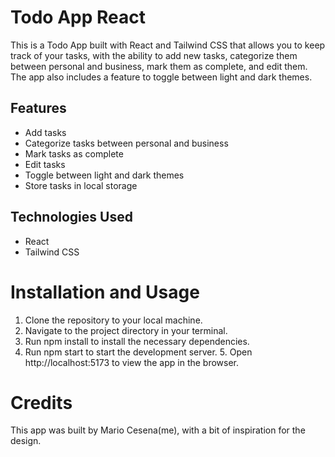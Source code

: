 # Todo App React

This is a Todo App built with React and Tailwind CSS that allows you to keep track of your tasks, with the ability to add new tasks, categorize them between personal and business, mark them as complete, and edit them. The app also includes a feature to toggle between light and dark themes.

## Features

- Add tasks
- Categorize tasks between personal and business
- Mark tasks as complete
- Edit tasks
- Toggle between light and dark themes
- Store tasks in local storage

## Technologies Used

- React
- Tailwind CSS

# Installation and Usage

1. Clone the repository to your local machine.
2. Navigate to the project directory in your terminal.
3. Run npm install to install the necessary dependencies.
4. Run npm start to start the development server. 5. Open http://localhost:5173 to view the app in the browser.

# Credits

This app was built by Mario Cesena(me), with a bit of inspiration for the design.
